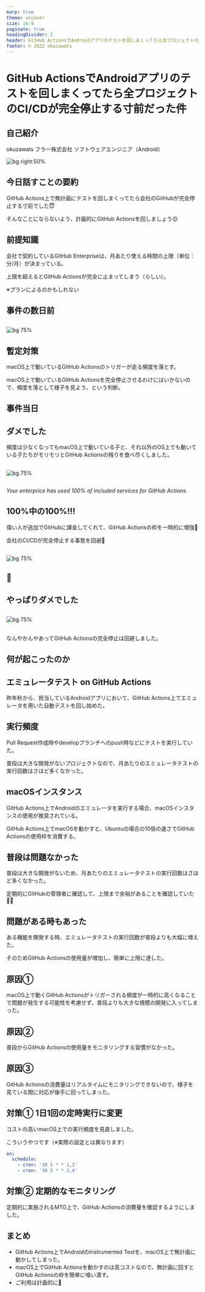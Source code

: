 ```yaml
---
marp: true
theme: uncover
size: 16:9
paginate: true
headingDivider: 2
header: GitHub ActionsでAndroidアプリのテストを回しまくってたら全プロジェクトのCI/CDが完全停止する寸前だった件
footer: © 2022 okuzawats
---
```


# GitHub ActionsでAndroidアプリのテストを回しまくってたら全プロジェクトのCI/CDが完全停止する寸前だった件

<!--
_class: lead
_paginate: false
_header: ""
-->

## 自己紹介

okuzawats
フラー株式会社
ソフトウェアエンジニア（Android）

![bg right:50%](img/okuzawats.png)

## 今日話すことの要約

GitHub Actions上で無計画にテストを回しまくってたら会社のGitHubが完全停止する寸前でした😇

そんなことにならないよう、計画的にGitHub Actionsを回しましょう😊

## 前提知識

会社で契約しているGitHub Enterpriseは、月あたり使える時間の上限（単位：分/月）が決まっている。

上限を超えるとGitHub Actionsが完全に止まってしまう（らしい）。

※プランによるのかもしれない

## 事件の数日前

##

![bg 75%](img/somosomo.png)

## 暫定対策

macOS上で動いているGitHub Actionsのトリガーが走る頻度を落とす。

macOS上で動いているGitHub Actionsを完全停止させるわけにはいかないので、頻度を落として様子を見よう、という判断。

## 事件当日

## ダメでした

頻度は少なくなってもmacOS上で動いている子と、それ以外のOS上でも動いている子たちがモリモリとGitHub Actionsの残りを食べ尽くしました。

##

![bg 75%](img/100.png)

##

*Your enterprice has used 100% of included services for GitHub Actions.*

## 100%中の100%!!!

偉い人が追加でGitHubに課金してくれて、GitHub Actionsの枠を一時的に増強💪

会社のCI/CDが完全停止する事態を回避🎉

##

![bg 75%](img/20.png)

## 🎉

## やっぱりダメでした

##

![bg 75%](img/50.png)

## 

なんやかんやあってGitHub Actionsの完全停止は回避しました。

## 何が起こったのか

## エミュレータテスト on GitHub Actions

昨年秋から、担当しているAndroidアプリにおいて、GitHub Actions上でエミュレータを用いた自動テストを回し始めた。

## 実行頻度

Pull Request作成時やdevelopブランチへのpush時などにテストを実行していた。

普段は大きな開発がないプロジェクトなので、月あたりのエミュレータテストの実行回数はさほど多くなかった。

## macOSインスタンス

GitHub Actions上でAndroidのエミュレータを実行する場合、macOSインスタンスの使用が推奨されている。

GitHub Actions上でmacOSを動かすと、Ubuntuの場合の10倍の速さでGitHub Actionsの使用枠を消費する。

## 普段は問題なかった

普段は大きな開発がないため、月あたりのエミュレータテストの実行回数はさほど多くなかった。

定期的にGitHubの管理者に確認して、上限まで余裕があることを確認していた:ok_man:

## 問題がある時もあった

ある機能を開発する時、エミュレータテストの実行回数が普段よりも大幅に増えた。

そのためGitHub Actionsの使用量が増加し、簡単に上限に達した。

## 原因①

macOS上で動くGitHub Actionsがトリガーされる頻度が一時的に高くなることで問題が発生する可能性を考慮せず、普段よりも大きな規模の開発に入ってしまった。

## 原因②

普段からGitHub Actionsの使用量をモニタリングする習慣がなかった。

## 原因③

GitHub Actionsの消費量はリアルタイムにモニタリングできないので、様子を見ている間に対応が後手に回ってしまった。

## 対策① 1日1回の定時実行に変更

コストの高いmacOS上での実行頻度を見直しました。

こういうやつです（※実際の設定とは異なります）

```yaml
on:
  schedule:
    - cron: '30 5 * * 1,3'
    - cron: '30 5 * * 2,4'
```

## 対策② 定期的なモニタリング

定期的に実施されるMTG上で、GitHub Actionsの消費量を確認するようにしました。

## まとめ

- GitHub Actions上でAndroidのInstrumented Testを、macOS上で無計画に動かしてしまった。
- macOS上でGitHub Actionsを動かすのは高コストなので、無計画に回すとGitHub Actionsの枠を簡単に喰い潰す。
- ご利用は計画的に👼
